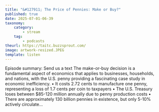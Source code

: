 ```yaml
---
title: "&#127911; The Price of Pennies: Make or Buy?"
published: true
date: 2025-07-01-06-39
taxonomy:
    category:
        - stream
    tag:
        - podcasts
theurl: https://taitc.buzzsprout.com/
image: artwork-resized.JPEG
template: listen
---
```


Episode summary: Send us a text The make-or-buy decision is a fundamental aspect of economics that applies to businesses, households, and nations, with the U.S. penny providing a fascinating case study in economic inefficiency. &bull; It costs 2.72 cents to manufacture one penny, representing a loss of 1.7 cents per coin to taxpayers &bull; The U.S. Treasury loses between $85-120 million annually due to penny production costs &bull; There are approximately 130 billion pennies in existence, but only 5-10% actively circulate&hellip;
